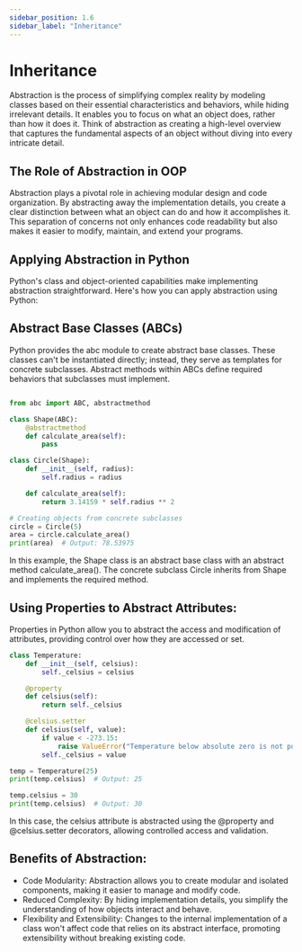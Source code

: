 ```yaml
---
sidebar_position: 1.6
sidebar_label: "Inheritance"
---
```


# Inheritance

Abstraction is the process of simplifying complex reality by modeling classes based on their essential characteristics and behaviors, while hiding irrelevant details. It enables you to focus on what an object does, rather than how it does it. Think of abstraction as creating a high-level overview that captures the fundamental aspects of an object without diving into every intricate detail.

## The Role of Abstraction in OOP

Abstraction plays a pivotal role in achieving modular design and code organization. By abstracting away the implementation details, you create a clear distinction between what an object can do and how it accomplishes it. This separation of concerns not only enhances code readability but also makes it easier to modify, maintain, and extend your programs.

## Applying Abstraction in Python

Python's class and object-oriented capabilities make implementing abstraction straightforward. Here's how you can apply abstraction using Python:

## Abstract Base Classes (ABCs)

Python provides the abc module to create abstract base classes. These classes can't be instantiated directly; instead, they serve as templates for concrete subclasses. Abstract methods within ABCs define required behaviors that subclasses must implement.

```python

from abc import ABC, abstractmethod

class Shape(ABC):
    @abstractmethod
    def calculate_area(self):
        pass

class Circle(Shape):
    def __init__(self, radius):
        self.radius = radius

    def calculate_area(self):
        return 3.14159 * self.radius ** 2

# Creating objects from concrete subclasses
circle = Circle(5)
area = circle.calculate_area()
print(area)  # Output: 78.53975
```

In this example, the Shape class is an abstract base class with an abstract method calculate_area(). The concrete subclass Circle inherits from Shape and implements the required method.

## Using Properties to Abstract Attributes:

Properties in Python allow you to abstract the access and modification of attributes, providing control over how they are accessed or set.

```python
class Temperature:
    def __init__(self, celsius):
        self._celsius = celsius

    @property
    def celsius(self):
        return self._celsius

    @celsius.setter
    def celsius(self, value):
        if value < -273.15:
            raise ValueError("Temperature below absolute zero is not possible.")
        self._celsius = value

temp = Temperature(25)
print(temp.celsius)  # Output: 25

temp.celsius = 30
print(temp.celsius)  # Output: 30
```

In this case, the celsius attribute is abstracted using the @property and @celsius.setter decorators, allowing controlled access and validation.

## Benefits of Abstraction:

- Code Modularity: Abstraction allows you to create modular and isolated components, making it easier to manage and modify code.
- Reduced Complexity: By hiding implementation details, you simplify the understanding of how objects interact and behave.
- Flexibility and Extensibility: Changes to the internal implementation of a class won't affect code that relies on its abstract interface, promoting extensibility without breaking existing code.